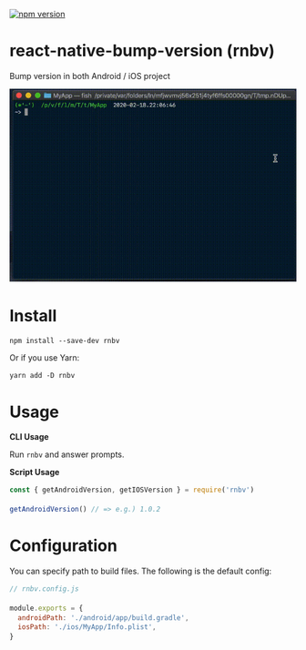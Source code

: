 [![npm version](https://badge.fury.io/js/rnbv.svg)](https://badge.fury.io/js/rnbv)

# react-native-bump-version (rnbv)

Bump version in both Android / iOS project

![image](./demo.gif)

# Install

```
npm install --save-dev rnbv
```

Or if you use Yarn:

```
yarn add -D rnbv
```

# Usage

**CLI Usage**

Run `rnbv` and answer prompts.

**Script Usage**

```javascript
const { getAndroidVersion, getIOSVersion } = require('rnbv')

getAndroidVersion() // => e.g.) 1.0.2
```

# Configuration

You can specify path to build files. The following is the default config:

```javascript
// rnbv.config.js

module.exports = {
  androidPath: './android/app/build.gradle',
  iosPath: './ios/MyApp/Info.plist',
}
```

